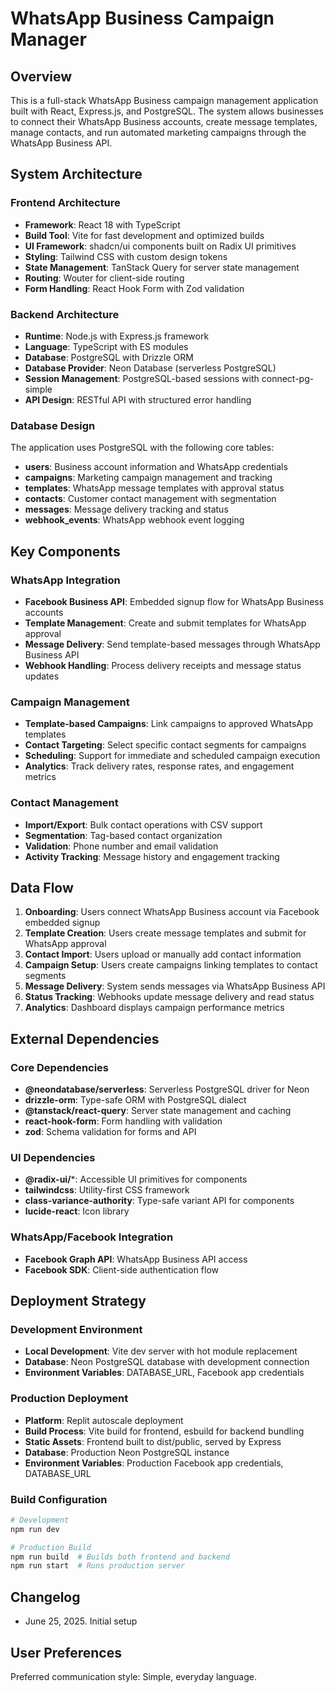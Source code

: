 # WhatsApp Business Campaign Manager

## Overview

This is a full-stack WhatsApp Business campaign management application built with React, Express.js, and PostgreSQL. The system allows businesses to connect their WhatsApp Business accounts, create message templates, manage contacts, and run automated marketing campaigns through the WhatsApp Business API.

## System Architecture

### Frontend Architecture
- **Framework**: React 18 with TypeScript
- **Build Tool**: Vite for fast development and optimized builds
- **UI Framework**: shadcn/ui components built on Radix UI primitives
- **Styling**: Tailwind CSS with custom design tokens
- **State Management**: TanStack Query for server state management
- **Routing**: Wouter for client-side routing
- **Form Handling**: React Hook Form with Zod validation

### Backend Architecture
- **Runtime**: Node.js with Express.js framework
- **Language**: TypeScript with ES modules
- **Database**: PostgreSQL with Drizzle ORM
- **Database Provider**: Neon Database (serverless PostgreSQL)
- **Session Management**: PostgreSQL-based sessions with connect-pg-simple
- **API Design**: RESTful API with structured error handling

### Database Design
The application uses PostgreSQL with the following core tables:
- **users**: Business account information and WhatsApp credentials
- **campaigns**: Marketing campaign management and tracking
- **templates**: WhatsApp message templates with approval status
- **contacts**: Customer contact management with segmentation
- **messages**: Message delivery tracking and status
- **webhook_events**: WhatsApp webhook event logging

## Key Components

### WhatsApp Integration
- **Facebook Business API**: Embedded signup flow for WhatsApp Business accounts
- **Template Management**: Create and submit templates for WhatsApp approval
- **Message Delivery**: Send template-based messages through WhatsApp Business API
- **Webhook Handling**: Process delivery receipts and message status updates

### Campaign Management
- **Template-based Campaigns**: Link campaigns to approved WhatsApp templates
- **Contact Targeting**: Select specific contact segments for campaigns
- **Scheduling**: Support for immediate and scheduled campaign execution
- **Analytics**: Track delivery rates, response rates, and engagement metrics

### Contact Management
- **Import/Export**: Bulk contact operations with CSV support
- **Segmentation**: Tag-based contact organization
- **Validation**: Phone number and email validation
- **Activity Tracking**: Message history and engagement tracking

## Data Flow

1. **Onboarding**: Users connect WhatsApp Business account via Facebook embedded signup
2. **Template Creation**: Users create message templates and submit for WhatsApp approval
3. **Contact Import**: Users upload or manually add contact information
4. **Campaign Setup**: Users create campaigns linking templates to contact segments
5. **Message Delivery**: System sends messages via WhatsApp Business API
6. **Status Tracking**: Webhooks update message delivery and read status
7. **Analytics**: Dashboard displays campaign performance metrics

## External Dependencies

### Core Dependencies
- **@neondatabase/serverless**: Serverless PostgreSQL driver for Neon
- **drizzle-orm**: Type-safe ORM with PostgreSQL dialect
- **@tanstack/react-query**: Server state management and caching
- **react-hook-form**: Form handling with validation
- **zod**: Schema validation for forms and API

### UI Dependencies
- **@radix-ui/***: Accessible UI primitives for components
- **tailwindcss**: Utility-first CSS framework
- **class-variance-authority**: Type-safe variant API for components
- **lucide-react**: Icon library

### WhatsApp/Facebook Integration
- **Facebook Graph API**: WhatsApp Business API access
- **Facebook SDK**: Client-side authentication flow

## Deployment Strategy

### Development Environment
- **Local Development**: Vite dev server with hot module replacement
- **Database**: Neon PostgreSQL database with development connection
- **Environment Variables**: DATABASE_URL, Facebook app credentials

### Production Deployment
- **Platform**: Replit autoscale deployment
- **Build Process**: Vite build for frontend, esbuild for backend bundling
- **Static Assets**: Frontend built to dist/public, served by Express
- **Database**: Production Neon PostgreSQL instance
- **Environment Variables**: Production Facebook app credentials, DATABASE_URL

### Build Configuration
```bash
# Development
npm run dev

# Production Build
npm run build  # Builds both frontend and backend
npm run start  # Runs production server
```

## Changelog
- June 25, 2025. Initial setup

## User Preferences

Preferred communication style: Simple, everyday language.